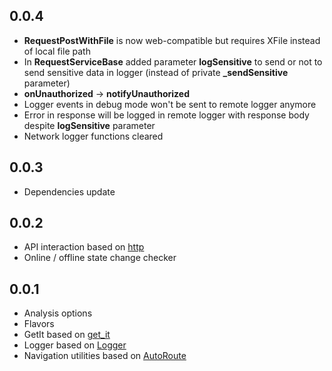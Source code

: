 ## 0.0.4

* **RequestPostWithFile** is now web-compatible but requires XFile instead of 
local file path
* In **RequestServiceBase** added parameter **logSensitive** to send or not to
send sensitive data in logger (instead of private **_sendSensitive** parameter)
* **onUnauthorized** -> **notifyUnauthorized**
* Logger events in debug mode won't be sent to remote logger anymore
* Error in response will be logged in remote logger with response body despite
**logSensitive** parameter
* Network logger functions cleared


## 0.0.3

* Dependencies update

## 0.0.2

* API interaction based on [http](https://pub.dev/packages/http)
* Online / offline state change checker

## 0.0.1

* Analysis options
* Flavors
* GetIt based on [get_it](https://pub.dev/packages/get_it)
* Logger based on [Logger](https://pub.dev/packages/logger)
* Navigation utilities based on [AutoRoute](https://pub.dev/packages/auto_route)